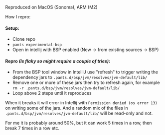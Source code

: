 Reproduced on MacOS (Sonoma), ARM (M2)

How I repro:

#### Setup:
- Clone repo
- `pants experimental-bsp`
- Open in intellij with BSP enabled (New -> from existing sources -> BSP)

#### Repro _(Is flaky so might require a couple of tries)_:
- From the BSP tool window in IntelliJ use "refresh" to trigger writing the dependency jars to `.pants.d/bsp/jvm/resolves/jvm-default/lib/`
- Remove one or more of these jars then try to refresh again, for example `rm -r .pants.d/bsp/jvm/resolves/jvm-default/lib/`
- Loop above 2 steps until it reproduces

When it breaks it will error in Intellij with `Permission denied (os error 13)` on writing some of the jars. And a random mix of the files in `.pants.d/bsp/jvm/resolves/jvm-default/lib/` will be read-only and not.

For me it is probably around 50%, but it can work 5 times in a row, then break 7 times in a row etc.
